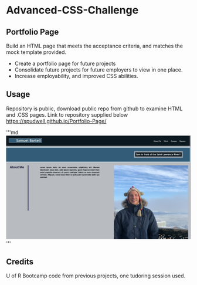 # Advanced-CSS-Challenge

## Portfolio Page

Build an HTML page that meets the acceptance criteria, and matches the mock template provided.

- Create a portfolio page for future projects
- Consolidate future projects for future employers to view in one place.
- Increase employability, and improved CSS abilities.

## Usage

Repository is public, download public repo from github to examine HTML and .CSS pages.
Link to repository supplied below
https://spudwell.github.io/Portfolio-Page/

'''md
![Base Screenshot](assets/images/Readmepic.png)
'''

## Credits

U of R Bootcamp code from previous projects, one tudoring session used.
